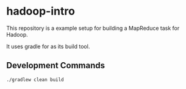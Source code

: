 # hadoop-intro

This repository is a example setup for building a MapReduce task for Hadoop.

It uses gradle for as its build tool.

## Development Commands

```
./gradlew clean build
```
